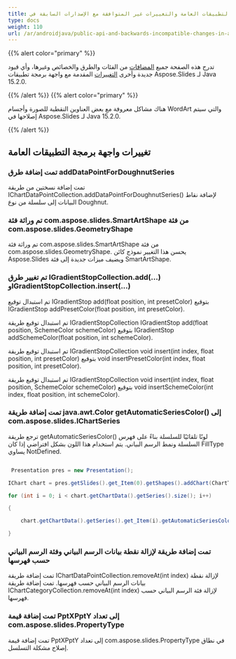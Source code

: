 ```yaml
---
title: واجهة برمجة التطبيقات العامة والتغييرات غير المتوافقة مع الإصدارات السابقة في Aspose.Slides لـ Java 15.2.0
type: docs
weight: 110
url: /ar/androidjava/public-api-and-backwards-incompatible-changes-in-aspose-slides-for-java-15-2-0/
---
```


{{% alert color="primary" %}} 

تدرج هذه الصفحة جميع [المضافات](/slides/ar/androidjava/public-api-and-backwards-incompatible-changes-in-aspose-slides-for-java-15-2-0/) من الفئات والطرق والخصائص وغيرها، وأي قيود جديدة وأخرى [التغييرات](/slides/ar/androidjava/public-api-and-backwards-incompatible-changes-in-aspose-slides-for-java-15-2-0/) المقدمة مع واجهة برمجة تطبيقات Aspose.Slides لـ Java 15.2.0.

{{% /alert %}} {{% alert color="primary" %}} 

هناك مشاكل معروفة مع بعض العناوين النقطية للصورة وأجسام WordArt والتي سيتم إصلاحها في Aspose.Slides لـ Java 15.2.0.

{{% /alert %}} 
## **تغييرات واجهة برمجة التطبيقات العامة**
### **تمت إضافة طرق addDataPointForDoughnutSeries**
تمت إضافة نسختين من طريقة IChartDataPointCollection.addDataPointForDoughnutSeries() لإضافة نقاط البيانات إلى سلسلة من نوع Doughnut.
### **تم وراثة فئة com.aspose.slides.SmartArtShape من فئة com.aspose.slides.GeometryShape**
تم وراثة فئة com.aspose.slides.SmartArtShape من فئة com.aspose.slides.GeometryShape. يحسن هذا التغيير نموذج كائن Aspose.Slides ويضيف ميزات جديدة إلى فئة SmartArtShape.
### **تم تغيير طرق IGradientStopCollection.add(...) وIGradientStopCollection.insert(...)**
تم استبدال توقيع IGradientStop add(float position, int presetColor) بتوقيع IGradientStop addPresetColor(float position, int presetColor).

تم استبدال توقيع طريقة IGradientStopCollection IGradientStop add(float position, SchemeColor schemeColor) بتوقيع IGradientStop addSchemeColor(float position, int schemeColor).

تم استبدال توقيع طريقة IGradientStopCollection void insert(int index, float position, int presetColor) بتوقيع void insertPresetColor(int index, float position, int presetColor).

تم استبدال توقيع طريقة IGradientStopCollection void insert(int index, float position, SchemeColor schemeColor) بتوقيع void insertSchemeColor(int index, float position, int schemeColor).
### **تمت إضافة طريقة java.awt.Color getAutomaticSeriesColor() إلى com.aspose.slides.IChartSeries**
ترجع طريقة getAutomaticSeriesColor() لونًا تلقائيًا للسلسلة بناءً على فهرس السلسلة ونمط الرسم البياني. يتم استخدام هذا اللون بشكل افتراضي إذا كان FillType يساوي NotDefined.
﻿

``` java

 Presentation pres = new Presentation();

IChart chart = pres.getSlides().get_Item(0).getShapes().addChart(ChartType.ClusteredColumn, 100, 50, 600, 400);

for (int i = 0; i < chart.getChartData().getSeries().size(); i++)

{

    chart.getChartData().getSeries().get_Item(i).getAutomaticSeriesColor();

}

```
### **تمت إضافة طريقة لإزالة نقطة بيانات الرسم البياني وفئة الرسم البياني حسب فهرسها**
تمت إضافة طريقة IChartDataPointCollection.removeAt(int index) لإزالة نقطة بيانات الرسم البياني حسب فهرسها.
تمت إضافة طريقة IChartCategoryCollection.removeAt(int index) لإزالة فئة الرسم البياني حسب فهرسها.
### **تمت إضافة قيمة PptXPptY إلى تعداد com.aspose.slides.PropertyType**
تمت إضافة قيمة PptXPptY إلى تعداد com.aspose.slides.PropertyType في نطاق إصلاح مشكلة التسلسل.